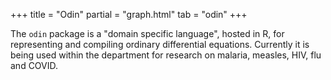 +++
title = "Odin"
partial = "graph.html"
tab = "odin"
+++

The `odin` package is a "domain specific language", hosted
in R, for representing and compiling ordinary differential equations.
Currently it is being used within the department for research
on malaria, measles, HIV, flu and COVID.
